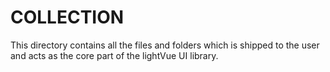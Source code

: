 # COLLECTION

This directory contains all the files and folders which is shipped to the user and acts as the core part of the lightVue UI library.
